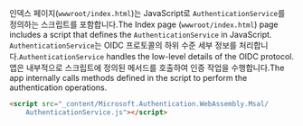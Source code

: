 <span data-ttu-id="d0b5f-101">인덱스 페이지(`wwwroot/index.html`)는 JavaScript로 `AuthenticationService`를 정의하는 스크립트를 포함합니다.</span><span class="sxs-lookup"><span data-stu-id="d0b5f-101">The Index page (`wwwroot/index.html`) page includes a script that defines the `AuthenticationService` in JavaScript.</span></span> <span data-ttu-id="d0b5f-102">`AuthenticationService`는 OIDC 프로토콜의 하위 수준 세부 정보를 처리합니다.</span><span class="sxs-lookup"><span data-stu-id="d0b5f-102">`AuthenticationService` handles the low-level details of the OIDC protocol.</span></span> <span data-ttu-id="d0b5f-103">앱은 내부적으로 스크립트에 정의된 메서드를 호출하여 인증 작업을 수행합니다.</span><span class="sxs-lookup"><span data-stu-id="d0b5f-103">The app internally calls methods defined in the script to perform the authentication operations.</span></span>

```html
<script src="_content/Microsoft.Authentication.WebAssembly.Msal/
    AuthenticationService.js"></script>
```
